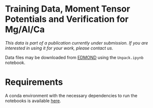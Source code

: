 # Training Data, Moment Tensor Potentials and Verification for Mg/Al/Ca

*This data is part of a publication currently under submission.  If you are interested in using it for your work, please contact us.*

Data files may be downloaded from [EDMOND](https://doi.org/10.17617/3.DYLLSS) using the `Unpack.ipynb` notebook.

# Requirements

A conda environment with the necessary dependencies to run the notebooks is available [here](https://github.com/pyiron/docker-stacks/blob/main/mpie_cmti/environment.yml).
